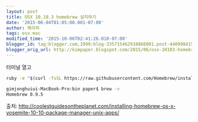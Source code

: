 ```yaml
---
layout: post
title: OSX 10.10.3 homebrew 설치하기
date: '2015-06-04T01:05:00.001-07:00'
author: 페이퍼
tags: osx mac
modified_time: '2015-10-06T02:41:26.010-07:00'
blogger_id: tag:blogger.com,1999:blog-335715462918866001.post-4409984152016817955
blogger_orig_url: http://kimpaper.blogspot.com/2015/06/osx-10103-homebrew.html
---
```


터미널 열고

```bash
ruby -e "$(curl -fsSL https://raw.githubusercontent.com/Homebrew/install/master/install)"
```


```bash
gimjonghuiui-MacBook-Pro:bin paper$ brew -v
Homebrew 0.9.5
```

출처: http://coolestguidesontheplanet.com/installing-homebrew-os-x-yosemite-10-10-package-manager-unix-apps/